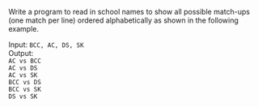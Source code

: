 
Write a program to read in school names to show all possible match-ups (one match per line) ordered alphabetically as shown in the following example.

Input: ```BCC, AC, DS, SK``` <br>
Output:<br>
```AC vs BCC``` <br>
```AC vs DS``` <br>
```AC vs SK``` <br>
```BCC vs DS``` <br>
```BCC vs SK``` <br>
```DS vs SK```
